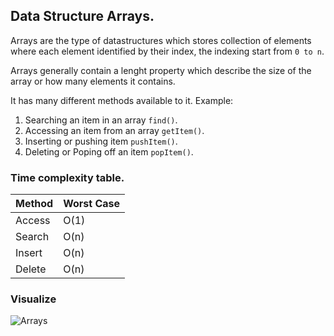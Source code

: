 ## Data Structure Arrays.
Arrays are the type of datastructures which stores collection of elements where each element identified by their index, the indexing start from `0 to n`.

Arrays generally contain a lenght property which describe the size of the array or how many elements it contains.

It has many different methods available to it.
Example:
1. Searching an item in an array `find()`.
2. Accessing an item from an array `getItem()`.
3. Inserting or pushing item `pushItem()`.
4. Deleting or Poping off an item `popItem()`.

### Time complexity table.
| Method | Worst Case |
|--------|------------|
| Access | O(1)       |
| Search | O(n)       |
| Insert | O(n)       |
| Delete | O(n)       |

### Visualize
![Arrays](https://beginnersbook.com/wp-content/uploads/2018/10/array.jpg)
